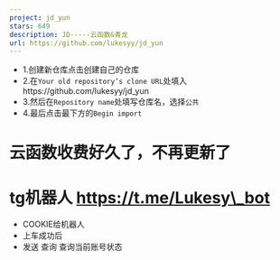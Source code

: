 ```yaml
---
project: jd_yun
stars: 649
description: JD-----云函数&青龙
url: https://github.com/lukesyy/jd_yun
---
```


-   1.创建新仓库点击创建自己的仓库
-   2.在`Your old repository’s clone URL`处填入https://github.com/lukesyy/jd\_yun
-   3.然后在`Repository name`处填写仓库名，选择`公共`
-   4.最后点击最下方的`Begin import`

云函数收费好久了，不再更新了
==============

tg机器人 https://t.me/Lukesy\_bot
==============================

-   COOKIE给机器人
-   上车成功后
-   发送 查询 查询当前账号状态
